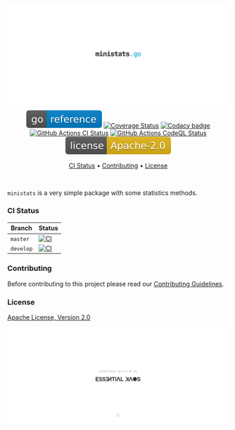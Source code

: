<p align="center"><a href="#readme"><img src=".github/images/card.svg"/></a></p>

<p align="center">
  <a href="https://kaos.sh/g/ministats"><img src=".github/images/godoc.svg"/></a>
  <a href="https://kaos.sh/c/ministats"><img src="https://kaos.sh/c/ministats.svg" alt="Coverage Status" /></a>
  <a href="https://kaos.sh/y/ministats"><img src="https://kaos.sh/y/f06e61e8b81f4bcaa1a85a2363853a59.svg" alt="Codacy badge" /></a>
  <a href="https://kaos.sh/w/ministats/ci"><img src="https://kaos.sh/w/ministats/ci.svg" alt="GitHub Actions CI Status" /></a>
  <a href="https://kaos.sh/w/ministats/codeql"><img src="https://kaos.sh/w/ministats/codeql.svg" alt="GitHub Actions CodeQL Status" /></a>
  <a href="#license"><img src=".github/images/license.svg"/></a>
</p>

<p align="center"><a href="#ci-status">CI Status</a> • <a href="#contributing">Contributing</a> • <a href="#license">License</a></p>

<br/>

`ministats` is a very simple package with some statistics methods.

### CI Status

| Branch | Status |
|--------|----------|
| `master` | [![CI](https://kaos.sh/w/ministats/ci.svg?branch=master)](https://kaos.sh/w/ministats/ci?query=branch:master) |
| `develop` | [![CI](https://kaos.sh/w/ministats/ci.svg?branch=develop)](https://kaos.sh/w/ministats/ci?query=branch:develop) |

### Contributing

Before contributing to this project please read our [Contributing Guidelines](https://github.com/essentialkaos/.github/blob/master/CONTRIBUTING.md).

### License

[Apache License, Version 2.0](http://www.apache.org/licenses/LICENSE-2.0)

<p align="center"><a href="https://kaos.dev"><img src="https://raw.githubusercontent.com/essentialkaos/.github/refs/heads/master/images/ekgh.svg"/></a></p>
